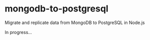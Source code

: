 # mongodb-to-postgresql
Migrate and replicate data from MongoDB to PostgreSQL in Node.js

In progress...
